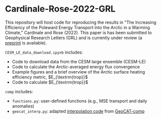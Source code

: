 # Cardinale-Rose-2022-GRL

This repository will host code for reproducing the results in "The Increasing Efficiency of the Poleward Energy Transport into the Arctic in a Warming Climate," Cardinale and Rose (2022). This paper is has been submitted to Geophysical Research Letters (GRL) and is currently under review (a <a href="https://www.essoar.org/doi/10.1002/essoar.10512237.1">preprint</a> is available).

`CESM_LE_data_download.ipynb` includes:
<ul> 
  <li> Code to download data from the CESM large ensemble (CESM-LE) </li>
  <li> Code to calculate the Arctic-averaged energy flux convergence </li>
  <li> Example figures and a brief overview of the Arctic surface heating efficiency metric, $E_{\textrm{trop}}$ </li>
  <li> Code to calculate $E_{\textrm{trop}}$ </li>
</ul>

`comp` includes:
<ul>
  <li> <code>functions.py</code>: user-defined functions (e.g., MSE transport and daily anomalies)</li>
  <li> <code>geocat_interp.py</code>: adapted <a href="https://github.com/NCAR/geocat-comp/blob/main/src/geocat/comp/interpolation.py">interpolation code</a> from <a href="https://geocat-comp.readthedocs.io/en/latest/">GeoCAT-comp</a> </li>
</ul>

